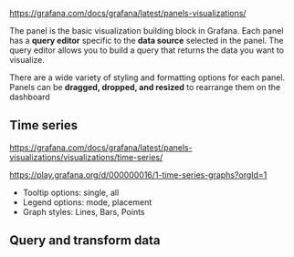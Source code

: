 
<https://grafana.com/docs/grafana/latest/panels-visualizations/>

The panel is the basic visualization building block in Grafana. Each panel has a **query editor** specific to the **data source** selected in the panel. The query editor allows you to build a query that returns the data you want to visualize.

There are a wide variety of styling and formatting options for each panel. Panels can be **dragged, dropped, and resized** to rearrange them on the dashboard

## Time series

<https://grafana.com/docs/grafana/latest/panels-visualizations/visualizations/time-series/>

<https://play.grafana.org/d/000000016/1-time-series-graphs?orgId=1>

- Tooltip options: single, all
- Legend options: mode, placement
- Graph styles: Lines, Bars, Points

## Query and transform data


